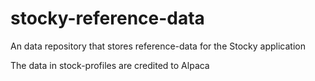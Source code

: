 # stocky-reference-data

An data repository that stores reference-data for the Stocky application

The data in stock-profiles are credited to Alpaca
